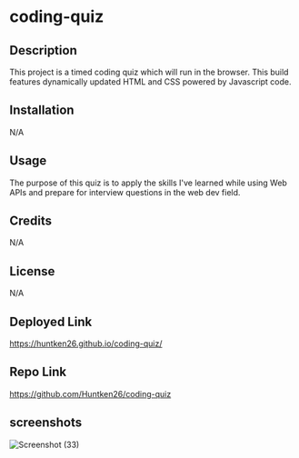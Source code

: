 # coding-quiz

## Description

This project is a timed coding quiz which will run in the browser. This build features dynamically updated HTML and CSS powered by Javascript code.

## Installation

N/A

## Usage

The purpose of this quiz is to apply the skills I've learned while using Web APIs and prepare for interview questions in the web dev field.

## Credits

N/A

## License

N/A

## Deployed Link

https://huntken26.github.io/coding-quiz/

## Repo Link

https://github.com/Huntken26/coding-quiz

## screenshots

![Screenshot (33)](https://user-images.githubusercontent.com/107738986/192423772-3503e413-5146-49dc-8a48-0a806b6ad552.png)
